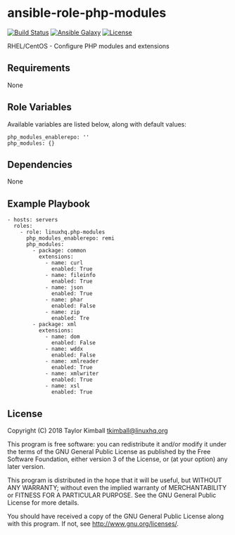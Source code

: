 # ansible-role-php-modules

[![Build Status](https://travis-ci.org/linuxhq/ansible-role-php-modules.svg?branch=master)](https://travis-ci.org/linuxhq/ansible-role-php-modules)
[![Ansible Galaxy](https://img.shields.io/badge/ansible--galaxy-php--modules-blue.svg?style=flat)](https://galaxy.ansible.com/linuxhq/php-modules)
[![License](https://img.shields.io/badge/license-GPLv3-brightgreen.svg?style=flat)](COPYING)

RHEL/CentOS - Configure PHP modules and extensions

## Requirements

None

## Role Variables

Available variables are listed below, along with default values:

    php_modules_enablerepo: ''
    php_modules: {}

## Dependencies

None

## Example Playbook

    - hosts: servers
      roles:
        - role: linuxhq.php-modules
          php_modules_enablerepo: remi
          php_modules:
            - package: common
              extensions:
                - name: curl
                  enabled: True
                - name: fileinfo
                  enabled: True
                - name: json
                  enabled: True
                - name: phar
                  enabled: False
                - name: zip
                  enabled: Tre
            - package: xml
              extensions:
                - name: dom
                  enabled: False
                - name: wddx
                  enabled: False
                - name: xmlreader
                  enabled: True
                - name: xmlwriter
                  enabled: True
                - name: xsl
                  enabled: True
         
## License

Copyright (C) 2018 Taylor Kimball <tkimball@linuxhq.org>

This program is free software: you can redistribute it and/or modify
it under the terms of the GNU General Public License as published by
the Free Software Foundation, either version 3 of the License, or
(at your option) any later version.

This program is distributed in the hope that it will be useful,
but WITHOUT ANY WARRANTY; without even the implied warranty of
MERCHANTABILITY or FITNESS FOR A PARTICULAR PURPOSE. See the
GNU General Public License for more details.

You should have received a copy of the GNU General Public License
along with this program. If not, see <http://www.gnu.org/licenses/>.
